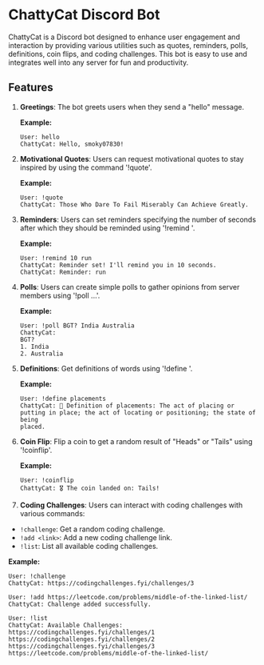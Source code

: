 # ChattyCat Discord Bot

ChattyCat is a Discord bot designed to enhance user engagement and interaction by providing various utilities such as quotes, reminders, polls, definitions, coin flips, and coding challenges. This bot is easy to use and integrates well into any server for fun and productivity.

## Features

1. **Greetings**: The bot greets users when they send a "hello" message.

   **Example:**
   ```text
   User: hello
   ChattyCat: Hello, smoky07830!
2. **Motivational Quotes**: Users can request motivational quotes to stay inspired by using the command '!quote'.
   
   **Example:**
   ```text
   User: !quote
   ChattyCat: Those Who Dare To Fail Miserably Can Achieve Greatly.
3. **Reminders**: Users can set reminders specifying the number of seconds after which they should be reminded using '!remind <seconds> <reminder>'.

   **Example:**
   ```text
   User: !remind 10 run
   ChattyCat: Reminder set! I'll remind you in 10 seconds.
   ChattyCat: Reminder: run
4. **Polls**: Users can create simple polls to gather opinions from server members using '!poll <question> <opt1> <opt2>...'.
   
   **Example:**
   ```text
   User: !poll BGT? India Australia
   ChattyCat:
   BGT?
   1. India
   2. Australia
5. **Definitions**: Get definitions of words using '!define <word>'.
   
   **Example:**
   ```text
   User: !define placements
   ChattyCat: 📜 Definition of placements: The act of placing or putting in place; the act of locating or positioning; the state of being 
   placed.
6. **Coin Flip**: Flip a coin to get a random result of "Heads" or "Tails" using '!coinflip'.

    **Example:**
    ```text
   User: !coinflip
   ChattyCat: 🎖 The coin landed on: Tails!
7. **Coding Challenges**: Users can interact with coding challenges with various commands:
  - `!challenge`: Get a random coding challenge.
  - `!add <link>`: Add a new coding challenge link.
  - `!list`: List all available coding challenges.

   **Example:**
   ```text
   User: !challenge
   ChattyCat: https://codingchallenges.fyi/challenges/3
    
   User: !add https://leetcode.com/problems/middle-of-the-linked-list/
   ChattyCat: Challenge added successfully.
    
   User: !list
   ChattyCat: Available Challenges:
   https://codingchallenges.fyi/challenges/1
   https://codingchallenges.fyi/challenges/2
   https://codingchallenges.fyi/challenges/3
   https://leetcode.com/problems/middle-of-the-linked-list/





